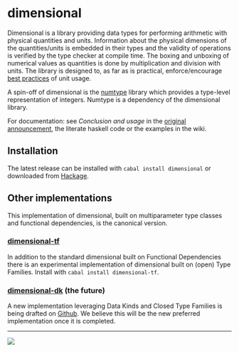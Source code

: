# dimensional

Dimensional is a library providing data types for performing
arithmetic with physical quantities and units. Information about
the physical dimensions of the quantities/units is embedded in their
types and the validity of operations is verified by the type checker
at compile time. The boxing and unboxing of numerical values as
quantities is done by multiplication and division with units. The
library is designed to, as far as is practical, enforce/encourage
[best practices](http://physics.nist.gov/Pubs/SP811/) of unit usage.

A spin-off of dimensional is the
[numtype](https://github.com/bjornbm/dimensional/wiki/numtype) library which
provides a type-level representation of integers. Numtype is a
dependency of the dimensional library.

For documentation: see _Conclusion and usage_ in the [original
announcement](http://www.haskell.org/pipermail/haskell/2006-December/018993.html),
the literate haskell code or the examples in the wiki.

## Installation

The latest release can be installed with `cabal install dimensional` or
downloaded from [Hackage](http://hackage.haskell.org/).


## Other implementations

This implementation of dimensional, built on multiparameter type classes
and functional dependencies, is the canonical version.

### [dimensional-tf](https://github.com/bjornbm/dimensional-tf/)

In addition to the standard dimensional built on Functional Dependencies
there is an experimental implementation of dimensional built on (open)
Type Families. Install with `cabal install dimensional-tf`.


### [dimensional-dk](https://github.com/bjornbm/dimensional-dk/) (the future)

A new implementation leveraging Data Kinds and Closed Type Families is
being drafted on [Github](https://github.com/bjornbm/dimensional-dk/).
We believe this will be the new preferred implementation once it is
completed.


---

[![](http://api.flattr.com/button/flattr-badge-large.png)](http://flattr.com/thing/158745/Dimensional-library-statically-checked-physical-dimensions-for-Haskell-)
